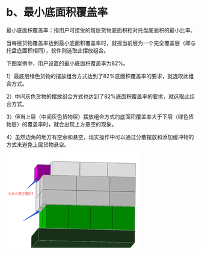 # b、最小底面积覆盖率

最小底面积覆盖率：指用户可接受的每层货物底面积相对托盘底面积的最小比率。

当每层货物覆盖率达到最小底面积覆盖率时，就视当前层为一个完全覆盖层（即与托盘底面积相同），软件则选取此摆放组合。

下图案例中，用户设置的最小底面积覆盖率为82%。

1）最底层绿色货物的摆放组合方式达到了82%底面积覆盖率的要求，就选取此组合方式。

2）中间灰色货物的摆放组合方式也达到了82%底面积覆盖率的要求，就选取此组合方式。

3）但当上层（中间灰色货物层）摆放组合方式的底面积覆盖率大于下层（绿色货物层）的覆盖率时，就会出现上方悬空的现象。

4）虽然边角的地方有空余和悬空，现实操作中可以通过分散摆放和添加缓冲物的方式来避免上层货物悬空。

![](../../.gitbook/assets/image%20%285%29.png)

